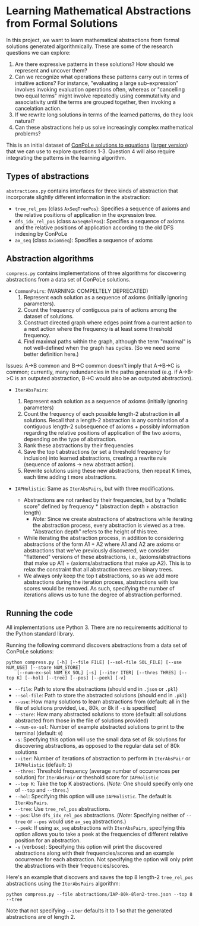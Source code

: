 # Learning Mathematical Abstractions from Formal Solutions

In this project, we want to learn mathematical abstractions from formal solutions generated algorithmically. These are some of the research questions we can explore:

1. Are there expressive patterns in these solutions? How should we represent and uncover them?
2. Can we recognize what operations these patterns carry out in terms of intuitive actions? For instance, "evaluating a large sub-expression" involves invoking evaluation operations often, whereas or "cancelling two equal terms" might involve repeatedly using commutativity and associativity until the terms are grouped together, then invoking a cancelation action.
3. If we rewrite long solutions in terms of the learned patterns, do they look natural?
4. Can these abstractions help us solve increasingly complex mathematical problems?

This is an initial dataset of [ConPoLe solutions to equations](https://drive.google.com/file/d/1-5SPDOIrxQ7jpC34sVOTbDfKVxRAJPxY/view?usp=sharing) ([larger version](https://drive.google.com/file/d/11M5ceRy7n3pnX2ORwWXE0uNdgLziSVMm/view?usp=sharing))
that we can use to explore questions 1-3. Question 4 will also require integrating the patterns in the learning algorithm.

## Types of abstractions

`abstractions.py` contains interfaces for three kinds of abstraction that incorporate slightly different information in the abstraction:
* `tree_rel_pos` (class `AxSeqTreePos`): Specifies a sequence of axioms and the relative positions of application in the expression tree.
* `dfs_idx_rel_pos` (class `AxSeqRelPos`): Specifies a sequence of axioms and the relative positions of application according to the old DFS indexing by ConPoLe
* `ax_seq` (class `AxiomSeq`): Specifies a sequence of axioms

## Abstraction algorithms

`compress.py` contains implementations of three algorithms for discovering abstractions from a data set of ConPoLe solutions.
* `CommonPairs`: (WARNING: COMPELTELY DEPRECATED)
  1. Represent each solution as a sequence of axioms (initially ignoring parameters).
  2. Count the frequency of contiguous pairs of actions among the dataset of solutions.
  3. Construct directed graph where edges point from a current action to a next action where the frequency is at least some threshold frequency.
  4. Find maximal paths within the graph, although the term "maximal" is not well-defined when the graph has cycles. (So we need some better definition here.)

Issues: A->B common and B->C common doesn't imply that A->B->C is common; currently, many redundancies in the paths generated (e.g. if A->B->C is an outputed abstraction, B->C would also be an outputed abstraction).

* `IterAbsPairs`:
  1. Represent each solution as a sequence of axioms (initially ignoring parameters)
  2. Count the frequency of each possible length-2 abstraction in all solutions. Recall that a length-2 abstraction is any combination of a contiguous length-2 subsequence of axioms + possibly information regarding the relative positions of application of the two axioms, depending on the type of abstraction.
  3. Rank these abstractions by their frequencies
  4. Save the top t abstractions (or set a threshold frequency for inclusion) into learned abstractions, creating a rewrite rule (sequence of axioms -> new abstract action).
  5. Rewrite solutions using these new abstractions, then repeat K times, each time adding t more abstractions.

* `IAPHolistic`: Same as `IterAbsPairs`, but with three modifications.
  * Abstractions are not ranked by their frequencies, but by a "holistic score" defined by frequency * (abstraction depth + abstraction length)
    - *Note:* Since we create abstractions of abstractions while iterating the abstraction process, every abstraction is viewed as a tree. "Abstraction depth" refers to the height of this tree.
  * While iterating the abstraction process, in addition to considering abstractions of the form A1 + A2 where A1 and A2 are axioms or abstractions that we've previously discovered, we consider "flattened" versions of these abstractions, i.e., (axioms/abstractions that make up A1) + (axioms/abstractions that make up A2). This is to relax the constraint that all abstraction trees are binary trees.
  * We always only keep the top t abstractions, so as we add more abstractions during the iteration process, abstractions with low scores would be removed. As such, specifying the number of iterations allows us to tune the degree of abstraction performed.

## Running the code

All implementations use Python 3. There are no requirements additional to the Python standard library.

Running the following command discovers abstractions from a data set of ConPoLe solutions:
```
python compress.py [-h] [--file FILE] [--sol-file SOL_FILE] [--use NUM_USE] [--store NUM_STORE]
	[--num-ex-sol NUM_EX_SOL] [-s] [--iter ITER] [--thres THRES] [--top K] [--hol] [--tree] [--pos] [--peek] [-v]
```
* `--file`: Path to store the abstractions (should end in `.json` or `.pkl`)
* `--sol-file`: Path to store the abstracted solutions (should end in `.pkl`)
* `--use`: How many solutions to learn abstractions from (default: all in the file of solutions provided, i.e., 80k, or 8k if `-s` is specified)
* `--store`: How many abstracted solutions to store (default: all solutions abstracted from those in the file of solutions provided)
* `--num-ex-sol`: Number of example abstracted solutions to print to the terminal (default: `0`)
* `-s`: Specfying this option will use the small data set of 8k solutions for discovering abstractions, as opposed to the regular data set of 80k solutions
* `--iter`: Number of iterations of abstraction to perform in `IterAbsPair` or `IAPHolistic` (default: `1`)
* `--thres`: Threshold frequency (average number of occurrences per solution) for `IterAbsPair` or theshold score for `IAPHolistic`
* `--top K`: Take the top K abstractions. (*Note:* One should specify only one of `--top` and `--thres`.)
* `--hol`: Specifying this option will use `IAPHolistic`. The default is `IterAbsPairs`.
* `--tree`: Use `tree_rel_pos` abstractions.
* `--pos`: Use `dfs_idx_rel_pos` abstractions. (*Note:* Specifying neither of `--tree` or `--pos` would use `ax_seq` abstractions.)
* `--peek`: If using `ax_seq` abstractions with `IterAbsPairs`, specifying this option allows you to take a peek at the frequencies of different relative position for an abstraction.
* `-v` (verbose): Specifying this option will print the discovered abstractions along with their frequencies/scores and an example occurrence for each abstraction. Not specifying the option will only print the abstractions with their frequencies/scores.

Here's an example that discovers and saves the top 8 length-2 `tree_rel_pos` abstractions using the `IterAbsPairs` algorithm:
```
python compress.py --file abstractions/IAP-80k-8len2-tree.json --top 8 --tree
```
Note that not specifying `--iter` defaults it to 1 so that the generated abstractions are of length 2.
